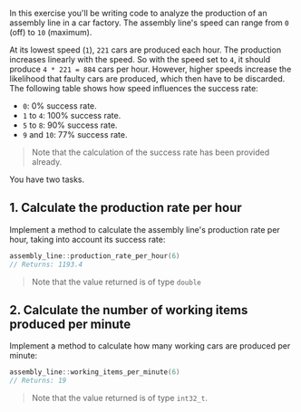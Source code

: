In this exercise you'll be writing code to analyze the production of an assembly line in a car factory. The assembly line's speed can range from `0` (off) to `10` (maximum).

At its lowest speed (`1`), `221` cars are produced each hour. The production increases linearly with the speed. So with the speed set to `4`, it should produce `4 * 221 = 884` cars per hour. However, higher speeds increase the likelihood that faulty cars are produced, which then have to be discarded. The following table shows how speed influences the success rate:

- `0`: 0% success rate.
- `1` to `4`: 100% success rate.
- `5` to `8`: 90% success rate.
- `9` and `10`: 77% success rate.

> Note that the calculation of the success rate has been provided already.

You have two tasks.


## 1. Calculate the production rate per hour

Implement a method to calculate the assembly line's production rate per hour, taking into account its success rate:

```cpp
assembly_line::production_rate_per_hour(6)
// Returns: 1193.4
```

> Note that the value returned is of type `double`


## 2. Calculate the number of working items produced per minute

Implement a method to calculate how many working cars are produced per minute:

```cpp
assembly_line::working_items_per_minute(6)
// Returns: 19
```

> Note that the value returned is of type `int32_t`.
